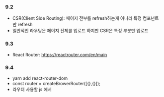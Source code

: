 ### 9.2
- CSR(Client Side Routing): 페이지 전부를 refresh하는게 아니라 특정 컴포넌트만 refresh
- 일반적인 라우팅은 페이지 전체를 업로드 하지만 CSR은 특정 부분만 업로드

### 9.3
- React Router: https://reactrouter.com/en/main

### 9.4
- yarn add react-router-dom
- const router = createBrowerRouter([{},{}]);
- 라우터 사용할 js 에서 <RouterProvider router={router}/>
